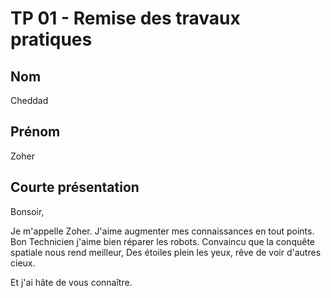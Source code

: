 # TP 01 - Remise des travaux pratiques

 
## Nom

Cheddad

## Prénom

Zoher

## Courte présentation

Bonsoir,

Je m'appelle Zoher.
J'aime augmenter mes connaissances en tout points.
Bon Technicien j'aime bien réparer les robots.
Convaincu que la conquête spatiale nous rend meilleur, 
Des étoiles plein les yeux, rêve de voir d'autres cieux.

Et j'ai hâte de vous connaître.
